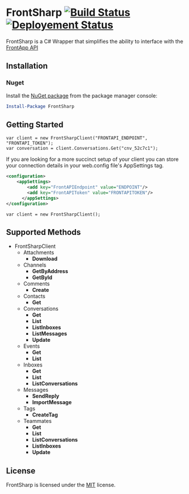 # FrontSharp [![Build Status](https://cal5barton.visualstudio.com/frontsharp/_apis/build/status/cal5barton.frontsharp?branchName=master)](https://cal5barton.visualstudio.com/frontsharp/_build/latest?definitionId=1&branchName=master) [![Deployement Status](https://cal5barton.vsrm.visualstudio.com/_apis/public/Release/badge/3ddd3b5d-f54b-4244-ab0e-4c40a3ebded7/1/1)](https://cal5barton.vsrm.visualstudio.com/_apis/public/Release/badge/3ddd3b5d-f54b-4244-ab0e-4c40a3ebded7/1/1)
FrontSharp is a C# Wrapper that simplifies the ability to interface with the [FrontApp API](https://dev.frontapp.com/)

## Installation
### Nuget
Install the [NuGet package](https://www.nuget.org/packages/FrontSharp/) from the package manager console:
```powershell
Install-Package FrontSharp
```
## Getting Started
```CSharp
var client = new FrontSharpClient("FRONTAPI_ENDPOINT", "FRONTAPI_TOKEN");
var conversation = client.Conversations.Get("cnv_52c7c1");
```
If you are looking for a more succinct setup of your client you can store your connection details in your web.config file's AppSettings tag.
```xml
<configuration>
    <appSettings>
        <add key="FrontAPIEndpoint" value="ENDPOINT"/>
        <add key="FrontAPIToken" value="FRONTAPITOKEN"/>
      </appSettings>
</configuration>
```
```CSharp
var client = new FrontSharpClient();
```
## Supported Methods
* FrontSharpClient
  * Attachments
      * **Download**
  * Channels
      * **GetByAddress**
      * **GetById**
  * Comments
      * **Create**
  * Contacts
      * **Get**
  * Conversations
      * **Get**
      * **List**
      * **ListInboxes**
      * **ListMessages**
      * **Update**
  * Events
      * **Get**
      * **List**
  * Inboxes
      * **Get**
      * **List**
      * **ListConversations**
  * Messages
      * **SendReply**
      * **ImportMessage**
  * Tags
      * **CreateTag**
  * Teammates
      * **Get**
      * **List**
      * **ListConversations**
      * **ListInboxes**
      * **Update**

## License
FrontSharp is licensed under the [MIT](https://github.com/cal5fishbowl/frontsharp/blob/master/LICENSE) license.
